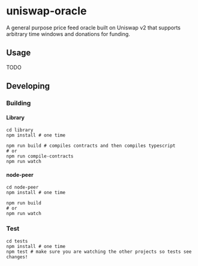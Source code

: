 # uniswap-oracle
A general purpose price feed oracle built on Uniswap v2 that supports arbitrary time windows and donations for funding.

## Usage
TODO

## Developing
### Building
#### Library
```
cd library
npm install # one time

npm run build # compiles contracts and then compiles typescript
# or
npm run compile-contracts
npm run watch
```
#### node-peer
```
cd node-peer
npm install # one time

npm run build
# or
npm run watch
```

### Test
```
cd tests
npm install # one time
npm test # make sure you are watching the other projects so tests see changes!
```
